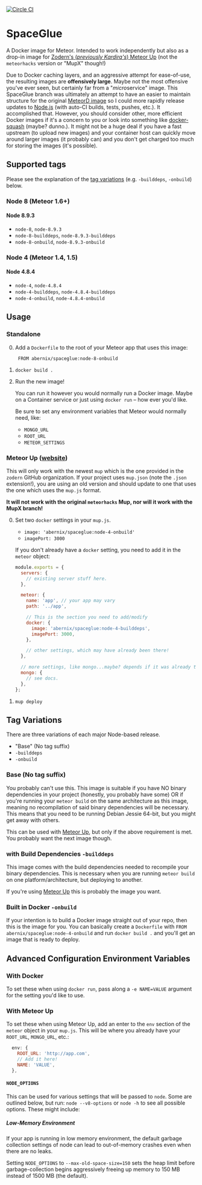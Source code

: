 [![Circle CI](https://circleci.com/gh/abernix/spaceglue/tree/node-8.9.3.svg?style=svg)](https://circleci.com/gh/abernix/spaceglue/tree/node-8.9.3)
# SpaceGlue

A Docker image for Meteor.  Intended to work independently but also as a drop-in image for [Zodern's (_previously Kardira's_) Meteor Up](https://github.com/zodern/meteor-up) (not the `meteorhacks` version or "MupX" though!)

Due to Docker caching layers, and an aggressive attempt for ease-of-use, the resulting images are **offensively large**.  Maybe not the most offensive you've ever seen, but certainly far from a "*micro*service" image.   This SpaceGlue branch was ultimately an attempt to have an easier to maintain structure for the original [MeteorD image](https://github.com/kadirahq/meteord) so I could more rapidly release updates to [Node.js](https://nodejs.org) (with auto-CI builds, tests, pushes, etc.).  It accomplished that.  However, you should consider other, more efficient Docker images if it's a concern to you or look into something like [docker-squash](https://github.com/jwilder/docker-squash) (maybe? dunno.).  It might not be a huge deal if you have a fast upstream (to upload new images) and your container host can quickly move around larger images (it probably can) and you don't get charged too much for storing the images (it's possible).

## Supported tags

Please see the explanation of the [tag variations](#tag-variations) (e.g. `-builddeps`, `-onbuild`) below.

### Node 8 (Meteor 1.6+)

#### Node 8.9.3

* `node-8`, `node-8.9.3`
* `node-8-builddeps`, `node-8.9.3-builddeps`
* `node-8-onbuild`, `node-8.9.3-onbuild`

### Node 4 (Meteor 1.4, 1.5)

#### Node 4.8.4

* `node-4`, `node-4.8.4`
* `node-4-builddeps`, `node-4.8.4-builddeps`
* `node-4-onbuild`, `node-4.8.4-onbuild`

## Usage

### Standalone

0. Add a `Dockerfile` to the root of your Meteor app that uses this image:

        FROM abernix/spaceglue:node-8-onbuild

0. `docker build .`

0. Run the new image!

    You can run it however you would normally run a Docker image.  Maybe on a Container service or just using `docker run` – how ever you'd like.

    Be sure to set any environment variables that Meteor would normally need, like:

    * `MONGO_URL`
    * `ROOT_URL`
    * `METEOR_SETTINGS`

### Meteor Up ([website](https://github.com/zodern/meteor-up))

This will only work with the newest `mup` which is the one provided in the `zodern` GitHub organization.  If your project uses `mup.json` (note the `.json` extension!), you are using an old version and should update to one that uses the one which uses the `mup.js` format.

**It will not work with the original `meteorhacks` Mup, nor will it work with the MupX branch!**

0. Set two `docker` settings in your `mup.js`.

    * `image: 'abernix/spaceglue:node-4-onbuild'`
    * `imagePort: 3000`

    If you don't already have a `docker` setting, you need to add it in the `meteor` object:

    ```js
    module.exports = {
      servers: {
        // existing server stuff here.
      },

      meteor: {
        name: 'app', // your app may vary
        path: '../app',

        // This is the section you need to add/modify
        docker: {
          image: 'abernix/spaceglue:node-4-builddeps',
          imagePort: 3000,
        },

        // other settings, which may have already been there!
      },

      // more settings, like mongo...maybe? depends if it was already there!
      mongo: {
        // see docs.
      },
    };
    ```

0. `mup deploy`

## Tag Variations

There are three variations of each major Node-based release.

* "Base" (No tag suffix)
* `-builddeps`
* `-onbuild`

### Base (No tag suffix)
You probably can't use this.  This image is suitable if you have NO binary dependencies in your project (honestly, you probably have some) OR if you're running your `meteor build` on the same architecture as this image, meaning no recompilation of said binary dependencies will be necessary.  This means that you need to be running Debian Jessie 64-bit, but you might get away with others.

This can be used with [Meteor Up](https://github.com/kadirahq/meteor-up), but only if the above requirement is met.  You probably want the next image though.

### with Build Dependencies `-builddeps`
This image comes with the build dependencies needed to recompile your binary dependencies.  This is necessary when you are running `meteor build` on one platform/architecture, but deploying to another.

If you're using [Meteor Up](https://github.com/kadirahq/meteor-up) this is probably the image you want.

### Built in Docker `-onbuild`
If your intention is to build a Docker image straight out of your repo, then this is the image for you.  You can basically create a `Dockerfile` with `FROM abernix/spaceglue:node-4-onbuild` and run `docker build .` and you'll get an image that is ready to deploy.

## Advanced Configuration Environment Variables

### With Docker

To set these when using `docker run`, pass along a `-e NAME=VALUE` argument for the setting you'd like to use.

### With Meteor Up

To set these when using Meteor Up, add an enter to the `env` section of the `meteor` object in your `mup.js`.  This will be where you already have your `ROOT_URL`, `MONGO_URL`, etc.:

```js
  env: {
    ROOT_URL: 'http://app.com',
    // Add it here!
    NAME: 'VALUE',
  },
```

#### `NODE_OPTIONS`

This can be used for various settings that will be passed to `node`.  Some are outlined below, but run: `node --v8-options` or `node -h` to see all possible options.  These might include:

##### Low-Memory Environment

If your app is running in low memory environment, the default garbage collection settings of node can lead to out-of-memory crashes even when there are no leaks.

Setting `NODE_OPTIONS` to `--max-old-space-size=150` sets the heap limit before garbage-collection begins aggressively freeing up memory to 150 MB instead of 1500 MB (the default).


